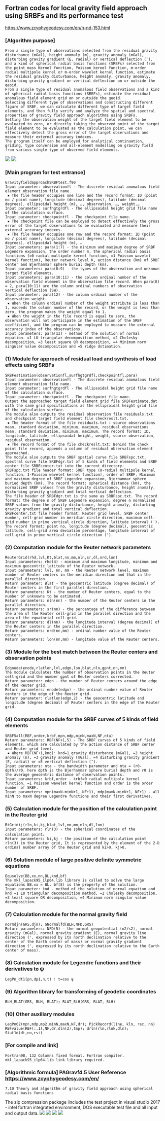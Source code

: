 ## Fortran codes for local gravity field approach using SRBFs and its performance test
https://www.zcyphygeodesy.com/en/h-nd-153.html
### [Algorithm purpose]
    From a single type of observations selected from the residual gravity disturbance (mGal), height anomaly (m), gravity anomaly (mGal), disturbing gravity gradient (E, radial) or vertical deflection (″), and a kind of spherical radial basis functions (SRBFs) selected from the point mass Kernel function, Poisson kernel function, m-order radial multipole kernel or m-order wavelet kernel function, estimate the residual gravity disturbance, height anomaly, gravity anomaly, disturbing gravity gradient or vertical deflection on or outside the geoid.
    From a single type of residual anomalous field observations and a kind of spherical radial basis functions (SRBFs), estimate the residual anomalous field element grid on or outside the geoid.
    Selecting different type of observations and constructing different figure of SRBF, we can calculate different type of target field elements, and then fully verify and analyze the spatial and spectral properties of gravity field approach algorithms using SRBFs.
    Setting the observation weight of the target field element to be evaluated to zero, or directly taking the observed point of the target field element to be evaluated as the calculation point, we can effectively detect the gross error of the target observations and measure their external accuracy indexes.
    The program itself can be employed for analytical continuation, griding, type conversion and all-element modelling on gravity field from various single type of observed field elements.
![](https://24192633.s21i.faiusr.com/2/ABUIABACGAAg9OzltwYojo2OiwYwpQ047gg.jpg)
![](https://24192633.s21i.faiusr.com/2/ABUIABACGAAg9OzltwYoj9jLpQQwpQ047gg.jpg)
### [Main program for test entrance]
    GravityfieldapproachSRBFtest.f90
    Input parameter: observationfl - The discrete residual anomalous field element observation file name.
     ▪ The file header occupies one line and the record format: ID (point no / point name), longitude (decimal degrees), latitude (decimal degrees), ellipsoidal height (m), …, observation, …, weight,… 
    Input parameter: surfhgtgrdfl - The ellipsoidal height grid file name of the calculation surface.
    Input parameter: checkpointfl - The checkpoint file name.
     ▪ The checkpoint file can be employed to detect effectively the gross error of the target observations to be evaluated and measure their external accuracy indexes.
     ▪ The file header occupies one row and the record format: ID (point no / point name), longitude (decimal degrees), latitude (decimal degrees), ellipsoidal height (m), …
    Input parameters: para(1:7) - the minimum and maximum degree of SRBF Legendre expansion, the order number m, the spherical radial basis functions (=0 radial multipole kernel function, =1 Poisson wavelet kernel function), Reuter network level K, action distance (km) of SRBF center and Bjerhammar sphere burial depth (km).
    Input parameters: para(8:9) - the types of the observation and unknown target field elements.
    Input parameters: para(10:11) - the column ordinal number of the observation field element in the observation file record. When para(8) = 2, para(10:11) are the column ordinal numbers of observation vertical deflection (SW).
    Input parameter: para(12) - the column ordinal number of the observation weight.
     ▪ When the column ordinal number of the weight attribute is less than 1, exceeds the column number of the record, or the weight is less than zero, the program makes the weight equal to 1.
     ▪ When the weight in the file record is equal to zero, the observation will not participate in the estimation of the SRBF coefficient, and the program can be employed to measure the external accuracy index of the observations.
    Input parameters: para(13) - method of the solution of normal equation. =1 LU triangular decomposition method, =2 Cholesky decomposition, =3 least square QR decomposition, =4 Minimum norm singular value decomposition and =5 ridge dstimation.
### (1) Module for approach of residual load and synthesis of load effects using SRBFs
    SRBFestimation(observationfl,surfhgtgrdfl,checkpointfl,para)
    Input parameter: observationfl - The discrete residual anomalous field element observation file name.
    Input parameter: surfhgtgrdfl - The ellipsoidal height grid file name of the calculation surface.
    Input parameter: checkpointfl - The checkpoint file name.
    Output the approached target field element grid file SRBFestimate.dat  with the same grid specifications as the ellipsoidal height grid file of the calculation surface.
    The module also outputs the residual observation file residuals.txt and checkpoint target field element file checkreslt.txt.
     ▪ The header format of the file residuals.txt : source observations mean, standard deviation, minimum, maximum, residual observations mean, standard deviation, minimum, maximum. The record format: ID, longitude, latitude, ellipsoidal height, weight, source observation, residual observation.
     ▪ The record format of the file checkreslt.txt: Behind the check point file record, appends a column of residual observation element approached.
    The module also outputs the SRBF spatial curve file SRBFspc.txt, spectral curve file SRBFdgr.txt of 5 kinds of field elements and SRBF center file SRBFcenter.txt into the current directory.
    SRBFspc.txt file header format: SRBF type (0-radial multipole kernel function, 1-Poisson wavelet kernel function), order of SRBF, Minimum and maximum degree of SRBF Legendre expansion, Bjerhammar sphere buried depth (km). The record format: spherical distance (km), the normalized SRBF values from the gravity disturbance, height anomaly, disturbing gravity gradient and total vertical deflection.
    The file header of SRBFdgr.txt is the same as SRBFspc.txt. The record format: the degree n of SRBF Legendre expansion, degree n normalized SRBF values from the gravity disturbance, height anomaly, disturbing gravity gradient and total vertical deflection.
    SRBFcenter.txt file header format: Reuter grid level, SRBF center number, cell-grid number in meridian circle direction, maximum cell-grid number in prime vertical circle direction, latitude interval ('). The record format: point no, longitude (degree decimal), geocentric latitude, cell-grid area deviation percentage, longitude interval of cell-grid in prime vertical circle direction (').
### (2) Computation module for the Reuter network parameters
    ReuterGrid(rhd,lvl,Kt,blat,nn,mm,nln,sr,dl,nrd,lon)
    Input parameters: rhd(4) - minimum and maximum longitude, minimum and maximum geocentric latitude of the Reuter network.
    Input parameters: lvl, nn, mm - the Reuter network level, maximum number of Reuter centers in the meridian direction and that in the parallel direction.
    Return parameter: Blat - the geocentric latitude (degree decimal) of Reuter centers in the first parallel direction.
    Return parameters: Kt - the number of Reuter centers, equal to the number of unknowns to be estimated.
    Return parameters: nln(nn) - the number of the Reuter centers in the parallel direction.
    Return parameters: sr(nn) - the percentage of the difference between the area of the Reuter cell-grid in the parallel direction and the area of the equatorial cell-grid.
    Return parameters: dl(nn) - the longitude interval (degree decimal) of the Reuter centers in the parallel direction.
    Return parameters: nrd(nn,mm) - ordinal number value of the Reuter centers.
    Return parameters: lon(nn,mm) - longitude value of the Reuter centers.
### (3) Module for the best match between the Reuter centers and observation points
    Edgnode(enode,rlatlon,lvl,edgn,lon,blat,nln,gpnt,nn,mm)
    The module calculates the number of observation points in the Reuter cell-grid and the number gpnt of Reuter centers corrected.
    Return parameter: edgn - the number of Reuter centers around the edge of the Reuter grid.
    Return parameters: enode(edgn) - the ordinal number value of Reuter centers in the edge of the Reuter grid.
    Return parameter: rlatlon(edgn,2) - the geocentric latitude and longitude (degree decimal) of Reuter centers in the edge of the Reuter grid.
### (4) Computation module for the SRBF curves of 5 kinds of field elements
    SRBF5all(RBF,order,krbf,mpn,mdp,minN,maxN,NF,nta)
    Return parameters: RBF(NF+1,5) - The SRBF curves of 5 kinds of field elements, which are calculated by the action distance of SRBF center and Reuter grid level.
     ▪ Where RBF(NF+1,knd): knd=1 gravity disturbance (mGal), =2 height anomaly (m), =3 gravity anomaly (mGal), =4 disturbing gravity gradient (E, radial) or =5 vertical deflection (″).
    Input parameters: nta - the bandwidth parameter and nta = (r0-dpth)/r0, here dpth is the Bjerhammar sphere burial depth and r0 is the average geocentric distance of observation points.
    Input parameters: krbf,order - krbf=0 radial multipole kernel function, =1 Poisson wavelet kernel function and order is the order number of SRBF.
    Input parameters: mpn(maxN-minN+1, NF+1), mdp(maxN-minN+1, NF+1) - all minN to maxN degree Legendre functions and their first derivatives.
### (5) Calculation module for the position of the calculation point in the Reuter grid
    RtGridij(rln,ki,kj,blat,lvl,nn,mm,nln,dl,lon)
    Input parameters: rln(3) - the spherical coordinates of the calculation point。
    Return parameters: ki,kj - the position of the calculation point rln(3) in the Reuter grid, It is represented by the element of the 2-D ordinal number array of the Reuter grid and ki>0, kj>0.
### (6) Solution module of large positive definite symmetric equations
    Equsolve(BB,xx,nn,BL,knd,bf)
    The mkl_lapack95_ilp64.lib library is called to solve the large equations BB.xx = BL. bf(8) is the property of the solution.
    Input parameter: knd - method of the solution of normal equation and knd =1 LU triangular decomposition method, =2 Cholesky decomposition, =3 least square QR decomposition, =4 Minimum norm singular value decomposition.
### (7) Calculation module for the normal gravity field
    normdjn(GRS,djn); GNormalfd(BLH,NFD,GRS)
    Return parameters: NFD(5) - the normal geopotential (m2/s2), normal gravity (mGal), normal gravity gradient (E), normal gravity line direction (', expressed by its north declination relative to the center of the Earth center of mass) or normal gravity gradient direction (', expressed by its north declination relative to the Earth center of mass).
### (8) Calculation module for Legendre functions and their derivatives to ψ
    LegPn_dt1(pn,dp1,n,t) ! t=cos ψ
### (9) Algorithm library for transforming of geodetic coordinates
    BLH_RLAT(GRS, BLH, RLAT); RLAT_BLH(GRS, RLAT, BLH)
### (10) Other auxiliary modules
    LegPn02(mpn,mdp,mp2,minN,maxN,NF,dr); PickRecord(line, kln, rec, nn)
    RBFvalue(RBF(:,1),NF,dr,dln(2),tmp); drln(rln,rlnk,dln); Stat1d(dt,nn,rst)
### [For compile and link]
    Fortran90, 132 Columns fixed format. Fortran compiler. mkl_lapack95_ilp64.lib link library required.
### [Algorithmic formula] PAGravf4.5 User Reference https://www.zcyphygeodesy.com/en/
    7.10 Theory and algorithm of gravity field approach using spherical radial basis functions
The zip compression package iincludes the test project in visual studio 2017 - intel fortran integrated environment, DOS executable test file and all input and output data.
![](https://24192633.s21i.faiusr.com/2/ABUIABACGAAg9OzltwYorOaLjAEwpQ047gg.jpg)
![](https://24192633.s21i.faiusr.com/2/ABUIABACGAAg9OzltwYo4PensgYwpQ047gg.jpg)
![](https://24192633.s21i.faiusr.com/2/ABUIABACGAAg9OzltwYogNfrxQQwpQ047gg.jpg)
![](https://24192633.s21i.faiusr.com/2/ABUIABACGAAg9ezltwYo2qrzrQUwpQ047gg.jpg)
